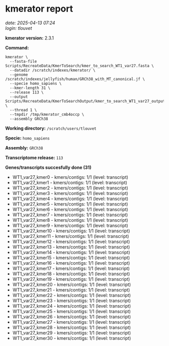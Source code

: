 # kmerator report
*date: 2025-04-13 07:24*  
*login: tlouvet*

**kmerator version:** 2.3.1

**Command:**

```
kmerator \
  --fasta-file Scripts/RecreateData/KmerToSearch/kmer_to_search_WT1_var27.fasta \
  --datadir /scratch/indexes/kmerator/ \
  --genome /scratch/indexes/jellyfish/human/GRCh38_with_MT_canonical.jf \
  --specie homo_sapiens \
  --kmer-length 31 \
  --release 113 \
  --output Scripts/RecreateData/KmerToSearchOutput/kmer_to_search_WT1_var27_output \
  --thread 1 \
  --tmpdir /tmp/kmerator_cmb4occp \
  --assembly GRCh38
```

**Working directory:** `/scratch/users/tlouvet`

**Specie:** `homo_sapiens`

**Assembly:** `GRCh38`

**Transcriptome release:** `113`

**Genes/transcripts succesfully done (31)**

- WT1_var27_kmer0 - kmers/contigs: 1/1 (level: transcript)
- WT1_var27_kmer1 - kmers/contigs: 1/1 (level: transcript)
- WT1_var27_kmer2 - kmers/contigs: 1/1 (level: transcript)
- WT1_var27_kmer3 - kmers/contigs: 1/1 (level: transcript)
- WT1_var27_kmer4 - kmers/contigs: 1/1 (level: transcript)
- WT1_var27_kmer5 - kmers/contigs: 1/1 (level: transcript)
- WT1_var27_kmer6 - kmers/contigs: 1/1 (level: transcript)
- WT1_var27_kmer7 - kmers/contigs: 1/1 (level: transcript)
- WT1_var27_kmer8 - kmers/contigs: 1/1 (level: transcript)
- WT1_var27_kmer9 - kmers/contigs: 1/1 (level: transcript)
- WT1_var27_kmer10 - kmers/contigs: 1/1 (level: transcript)
- WT1_var27_kmer11 - kmers/contigs: 1/1 (level: transcript)
- WT1_var27_kmer12 - kmers/contigs: 1/1 (level: transcript)
- WT1_var27_kmer13 - kmers/contigs: 1/1 (level: transcript)
- WT1_var27_kmer14 - kmers/contigs: 1/1 (level: transcript)
- WT1_var27_kmer15 - kmers/contigs: 1/1 (level: transcript)
- WT1_var27_kmer16 - kmers/contigs: 1/1 (level: transcript)
- WT1_var27_kmer17 - kmers/contigs: 1/1 (level: transcript)
- WT1_var27_kmer18 - kmers/contigs: 1/1 (level: transcript)
- WT1_var27_kmer19 - kmers/contigs: 1/1 (level: transcript)
- WT1_var27_kmer20 - kmers/contigs: 1/1 (level: transcript)
- WT1_var27_kmer21 - kmers/contigs: 1/1 (level: transcript)
- WT1_var27_kmer22 - kmers/contigs: 1/1 (level: transcript)
- WT1_var27_kmer23 - kmers/contigs: 1/1 (level: transcript)
- WT1_var27_kmer24 - kmers/contigs: 1/1 (level: transcript)
- WT1_var27_kmer25 - kmers/contigs: 1/1 (level: transcript)
- WT1_var27_kmer26 - kmers/contigs: 1/1 (level: transcript)
- WT1_var27_kmer27 - kmers/contigs: 1/1 (level: transcript)
- WT1_var27_kmer28 - kmers/contigs: 1/1 (level: transcript)
- WT1_var27_kmer29 - kmers/contigs: 1/1 (level: transcript)
- WT1_var27_kmer30 - kmers/contigs: 1/1 (level: transcript)
